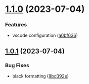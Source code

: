 # [1.1.0](https://github.com/iloveitaly/gmail-draft-creator/compare/v1.0.1...v1.1.0) (2023-07-04)


### Features

* vscode configuration ([a0bf636](https://github.com/iloveitaly/gmail-draft-creator/commit/a0bf63639b4e8727a36e05176fa1adc2434e7b3f))



## [1.0.1](https://github.com/iloveitaly/gmail-draft-creator/compare/8bd392ead05bc6e5f37905775ce8286b75f76aac...v1.0.1) (2023-07-04)


### Bug Fixes

* black formatting ([8bd392e](https://github.com/iloveitaly/gmail-draft-creator/commit/8bd392ead05bc6e5f37905775ce8286b75f76aac))



